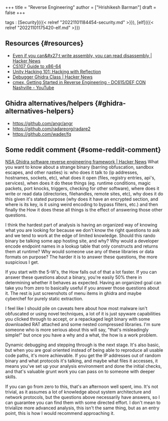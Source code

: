 +++
title = "Reverse Engineering"
author = ["Hrishikesh Barman"]
draft = false
+++

tags
: [Security]({{< relref "20221101184454-security.md" >}}), [elf]({{< relref "20221101175420-elf.md" >}})


## Resources {#resources}

-   [Even if you can&amp;#x27;t write assembly, you can read disassembly | Hacker News](https://news.ycombinator.com/item?id=35435811)
-   [CS107 Guide to x86-64](https://web.stanford.edu/class/cs107/guide/x86-64.html)
-   [Unity Hacking 101: Hacking with Reflection](https://www.mayer.cool/writings/Unity-Hacking-101-Hacking-with-Reflection/)
-   [Debugger Ghidra Class | Hacker News](https://news.ycombinator.com/item?id=36390357)
-   [cmex, Getting Started in Reverse Engineering - DC615/DEF CON Nashville - YouTube](https://www.youtube.com/watch?v=1MotMBPX7tY)


## Ghidra alternatives/helpers {#ghidra-alternatives-helpers}

-   <https://github.com/angr/angr>
-   <https://github.com/radareorg/radare2>
-   <https://github.com/wader/fq>


## Some reddit comment {#some-reddit-comment}

[NSA Ghidra software reverse engineering framework | Hacker News](https://news.ycombinator.com/item?id=35324380)
What you want to know about a strange binary (barring obfuscation, sandbox escapes, and other nasties) is: who does it talk to (ip addresses, hostnames, sockets, etc), what does it open (files, registry entries, api's, services), when does it do these things (eg. runtime conditions, magic packets, port knocks, triggers, checking for other software), where does it write or read data (directories, filehandles, remote sites, etc), why does it do this given it's stated purpose (why does it have an encrypted section, and where is its key, is it using weird encoding to bypass filters, etc.) and then finally the How it does these all things is the effect of answering those other questions.

I think the hardest part of analysis is having an organized way of knowing what you are looking for because we don't know the right questions to ask and we tend to work at the edge of limited knowledge. Should this rando binary be talking some app hosting site, and why? Why would a developer encode endpoint names in a lookup table that only constructs and returns them at runtime? Why would someone use any of these libraries or data formats on purpose? The harder it is to answer these questions, the more suspicious I get.

If you start with the 5-W's, the How falls out of that a lot faster. If you can answer these questions about a binary, you're easily 50% there in determining whether it behaves as expected. Having an organized goal can take you from zero to basically useful if you answer those questions about it. The rest is just screenshots of menu items in ghidra and maybe cyberchef for purely static extraction.

I feel like I should pile on caveats here about how most malware isn't obfuscated or using novel techniques, a lot of it is just spyware capabilities you clicked through to accept, or a repackaged legit binary with some downloaded RAT attached and some nested compressed libraries. I'm sure someone who is more serious about this will say, "that's misleadingly simple!" but once you have a why and a what, the how is a work problem.

Dynamic debugging and stepping through is the next stage. It's also basic, but when you are goal oriented instead of being able to reproduce all usable code paths, it's more achievable. If you get the IP addresses out of random binary and what protocols it's talking, and maybe what files it accesses, it means you've set up your analysis environment and done the initial checks, and that's valuable grunt work you can pass on to someone with deeper skills.

If you can go from zero to this, that's an afternoon well spent, imo. It's not trivial, as it assumes a lot of knowledge about system architecture and network protocols, but the questions above necessarily have answers, so I can guarantee you can find them with some directed effort. I don't mean to trivialize more advanced analysis, this isn't the same thing, but as an entry point, this is how I would recommend approaching it.
